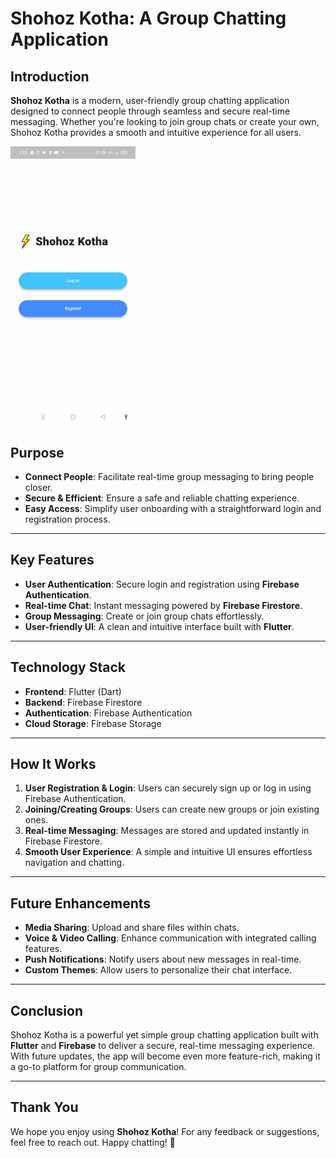 # Shohoz Kotha: A Group Chatting Application

## Introduction
**Shohoz Kotha** is a modern, user-friendly group chatting application designed to connect people through seamless and secure real-time messaging. Whether you're looking to join group chats or create your own, Shohoz Kotha provides a smooth and intuitive experience for all users.

<img src="screenshot_1.jpg" width="200px" />

## Purpose
- **Connect People**: Facilitate real-time group messaging to bring people closer.
- **Secure & Efficient**: Ensure a safe and reliable chatting experience.
- **Easy Access**: Simplify user onboarding with a straightforward login and registration process.

---

## Key Features
- **User Authentication**: Secure login and registration using **Firebase Authentication**.
- **Real-time Chat**: Instant messaging powered by **Firebase Firestore**.
- **Group Messaging**: Create or join group chats effortlessly.
- **User-friendly UI**: A clean and intuitive interface built with **Flutter**.

---

## Technology Stack
- **Frontend**: Flutter (Dart)
- **Backend**: Firebase Firestore
- **Authentication**: Firebase Authentication
- **Cloud Storage**: Firebase Storage

---

## How It Works
1. **User Registration & Login**: Users can securely sign up or log in using Firebase Authentication.
2. **Joining/Creating Groups**: Users can create new groups or join existing ones.
3. **Real-time Messaging**: Messages are stored and updated instantly in Firebase Firestore.
4. **Smooth User Experience**: A simple and intuitive UI ensures effortless navigation and chatting.

---

## Future Enhancements
- **Media Sharing**: Upload and share files within chats.
- **Voice & Video Calling**: Enhance communication with integrated calling features.
- **Push Notifications**: Notify users about new messages in real-time.
- **Custom Themes**: Allow users to personalize their chat interface.

---

## Conclusion
Shohoz Kotha is a powerful yet simple group chatting application built with **Flutter** and **Firebase** to deliver a secure, real-time messaging experience. With future updates, the app will become even more feature-rich, making it a go-to platform for group communication.

---

## Thank You
We hope you enjoy using **Shohoz Kotha**! For any feedback or suggestions, feel free to reach out. Happy chatting! 🚀
